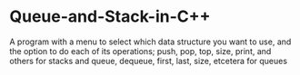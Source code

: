 # Queue-and-Stack-in-C++
A program with a menu to select which data structure you want to use, and the option to do each of its operations; push, pop, top, size, print, and others for stacks and queue, dequeue, first, last, size, etcetera for queues
